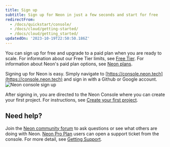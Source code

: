 ```yaml
---
title: Sign up
subtitle: Sign up for Neon in just a few seconds and start for free
redirectFrom:
  - /docs/quickstart/console/
  - /docs/cloud/getting-started/
  - /docs/cloud/getting_started/
updatedOn: '2023-10-19T22:50:50.186Z'
---
```


You can sign up for free and upgrade to a paid plan when you are ready to scale. For information about our Free Tier limits, see [Free Tier](/docs/introduction/free-tier). For information about Neon's paid plan options, see [Neon plans](/docs/introduction/plans).

Signing up for Neon is easy. Simply navigate to [https://console.neon.tech](https://console.neon.tech) and sign in with a Github or Google account.
![Neon console sign up](/docs/get-started-with-neon/neon_signin.png)

After signing in, you are directed to the Neon Console where you can create your first project. For instructions, see [Create your first project](/docs/get-started-with-neon/setting-up-a-project).

## Need help?

Join the [Neon community forum](https://community.neon.tech/) to ask questions or see what others are doing with Neon. [Neon Pro Plan](/docs/introduction/pro-plan) users can open a support ticket from the console. For more detail, see [Getting Support](/docs/introduction/support).
